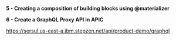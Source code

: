 **5 - Creating a composition of building blocks using @materializer**

**6 - Create a GraphQL Proxy API in APIC**


https://sersul.us-east-a.ibm.stepzen.net/api/product-demo/graphql